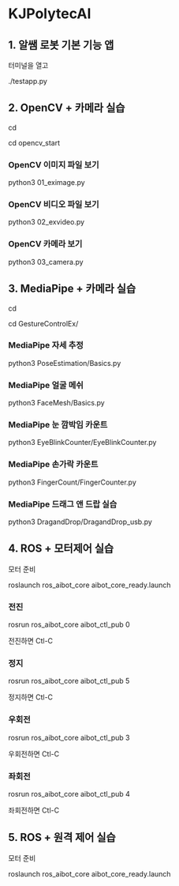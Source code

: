 # KJPolytecAI

## 1. 알쌤 로봇 기본 기능 앱

터미널을 열고

./testapp.py

## 2. OpenCV + 카메라 실습

cd

cd opencv_start

### OpenCV 이미지 파일 보기

python3 01_eximage.py

### OpenCV 비디오 파일 보기

python3 02_exvideo.py

### OpenCV 카메라 보기

python3 03_camera.py

## 3. MediaPipe + 카메라 실습

cd

cd GestureControlEx/

### MediaPipe 자세 추정

python3 PoseEstimation/Basics.py

### MediaPipe 얼굴 메쉬

python3 FaceMesh/Basics.py

### MediaPipe 눈 깜박임 카운트

python3 EyeBlinkCounter/EyeBlinkCounter.py

### MediaPipe 손가락 카운트

python3 FingerCount/FingerCounter.py

### MediaPipe 드래그 앤 드랍 실습

python3 DragandDrop/DragandDrop_usb.py


## 4. ROS + 모터제어 실습

모터 준비

roslaunch ros_aibot_core aibot_core_ready.launch

### 전진

rosrun ros_aibot_core aibot_ctl_pub 0

   전진하면 Ctl-C

### 정지

rosrun ros_aibot_core aibot_ctl_pub 5

   정지하면 Ctl-C

### 우회전

rosrun ros_aibot_core aibot_ctl_pub 3

   우회전하면 Ctl-C
   
### 좌회전

rosrun ros_aibot_core aibot_ctl_pub 4

   좌회전하면 Ctl-C

## 5. ROS + 원격 제어 실습

모터 준비

roslaunch ros_aibot_core aibot_core_ready.launch

